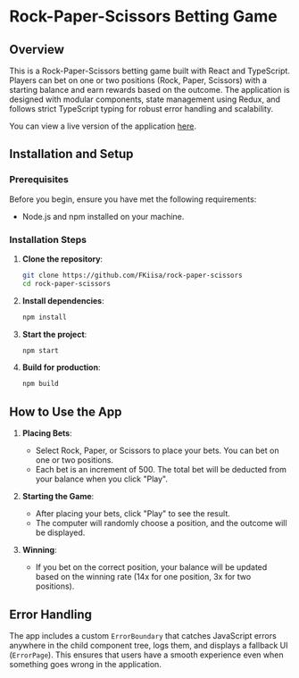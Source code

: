 # Rock-Paper-Scissors Betting Game

## Overview

This is a Rock-Paper-Scissors betting game built with React and TypeScript. Players can bet on one or two positions (Rock, Paper, Scissors) with a starting balance and earn rewards based on the outcome. The application is designed with modular components, state management using Redux, and follows strict TypeScript typing for robust error handling and scalability.

You can view a live version of the application [here](https://rock-paper-scissors-six-zeta.vercel.app/).

## Installation and Setup

### Prerequisites

Before you begin, ensure you have met the following requirements:

- Node.js and npm installed on your machine.

### Installation Steps

1. **Clone the repository**:
   ```bash
   git clone https://github.com/FKiisa/rock-paper-scissors
   cd rock-paper-scissors
   ```
2. **Install dependencies**:
    ```bash
    npm install
    ```
3. **Start the project**:
    ```bash
    npm start
    ```
4. **Build for production**:
    ```bash
    npm build
    ```

## How to Use the App

1. **Placing Bets**: 
   - Select Rock, Paper, or Scissors to place your bets. You can bet on one or two positions.
   - Each bet is an increment of 500. The total bet will be deducted from your balance when you click "Play".

2. **Starting the Game**:
   - After placing your bets, click "Play" to see the result.
   - The computer will randomly choose a position, and the outcome will be displayed.

3. **Winning**:
   - If you bet on the correct position, your balance will be updated based on the winning rate (14x for one position, 3x for two positions).

## Error Handling

The app includes a custom `ErrorBoundary` that catches JavaScript errors anywhere in the child component tree, logs them, and displays a fallback UI (`ErrorPage`). This ensures that users have a smooth experience even when something goes wrong in the application.


